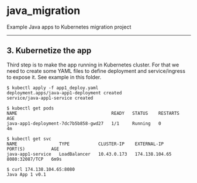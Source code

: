 # java_migration
Example Java apps to Kubernetes migration project

---

## 3. Kubernetize the app

Third step is to make the app running in Kubernetes cluster. For that we need to create some YAML files to define deployment and service/ingress to expose it. See example in this folder.

```
$ kubectl apply -f app1_deploy.yaml
deployment.apps/java-app1-deployment created
service/java-app1-service created

$ kubectl get pods
NAME                                    READY   STATUS    RESTARTS   AGE
java-app1-deployment-7dc7b5b858-gwd27   1/1     Running   0          4m

$ kubectl get svc
NAME                TYPE           CLUSTER-IP    EXTERNAL-IP      PORT(S)          AGE
java-app1-service   LoadBalancer   10.43.0.173   174.138.104.65   8080:32087/TCP   6m9s

$ curl 174.138.104.65:8080
Java App 1 v0.1
```

